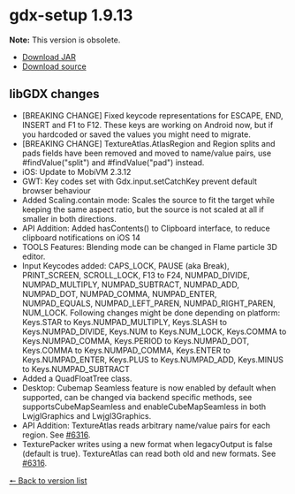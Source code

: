 # gdx-setup 1.9.13

**Note:** This version is obsolete.

* [Download JAR](https://github.com/JavaCakeGames/gdx-setup-archive/blob/main/gdx-setup_1.9.13.jar)
* [Download source](https://github.com/JavaCakeGames/gdx-setup-archive/blob/main/sources/gdx-setup_1.9.13.zip)

## libGDX changes

- \[BREAKING CHANGE\] Fixed keycode representations for ESCAPE, END, INSERT and F1 to F12. These keys are working on Android now, but if you hardcoded or saved the values you might need to migrate.
- \[BREAKING CHANGE\] TextureAtlas.AtlasRegion and Region splits and pads fields have been removed and moved to name/value pairs, use #findValue("split") and #findValue("pad") instead.
- iOS: Update to MobiVM 2.3.12
- GWT: Key codes set with Gdx.input.setCatchKey prevent default browser behaviour
- Added Scaling.contain mode: Scales the source to fit the target while keeping the same aspect ratio, but the source is not scaled at all if smaller in both directions.
- API Addition: Added hasContents() to Clipboard interface, to reduce clipboard notifications on iOS 14
- TOOLS Features: Blending mode can be changed in Flame particle 3D editor.
- Input Keycodes added: CAPS_LOCK, PAUSE (aka Break), PRINT_SCREEN, SCROLL_LOCK, F13 to F24, NUMPAD_DIVIDE, NUMPAD_MULTIPLY, NUMPAD_SUBTRACT, NUMPAD_ADD, NUMPAD_DOT, NUMPAD_COMMA, NUMPAD_ENTER, NUMPAD_EQUALS, NUMPAD_LEFT_PAREN, NUMPAD_RIGHT_PAREN, NUM_LOCK.
  Following changes might be done depending on platform: Keys.STAR to Keys.NUMPAD_MULTIPLY, Keys.SLASH to Keys.NUMPAD_DIVIDE, Keys.NUM to Keys.NUM_LOCK, Keys.COMMA to Keys.NUMPAD_COMMA, Keys.PERIOD to Keys.NUMPAD_DOT, Keys.COMMA to Keys.NUMPAD_COMMA, Keys.ENTER to Keys.NUMPAD_ENTER, Keys.PLUS to Keys.NUMPAD_ADD, Keys.MINUS to Keys.NUMPAD_SUBTRACT
- Added a QuadFloatTree class.
- Desktop: Cubemap Seamless feature is now enabled by default when supported, can be changed via backend specific methods, see supportsCubeMapSeamless and enableCubeMapSeamless in both LwjglGraphics and Lwjgl3Graphics.
- API Addition: TextureAtlas reads arbitrary name/value pairs for each region. See [#6316](https://github.com/libgdx/libgdx/pull/6316).
- TexturePacker writes using a new format when legacyOutput is false (default is true). TextureAtlas can read both old and new formats. See [#6316](https://github.com/libgdx/libgdx/pull/6316).

[🠔 Back to version list](https://javacakegames.github.io/gdx-setup-archive/)
